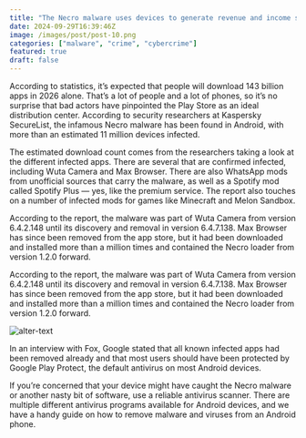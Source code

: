 ```yaml
---
title: "The Necro malware uses devices to generate revenue and income streams for the attacker."
date: 2024-09-29T16:39:46Z
image: /images/post/post-10.png
categories: ["malware", "crime", "cybercrime"]
featured: true
draft: false
---
```


According to statistics, it’s expected that people will download 143 billion apps in 2026 alone. That’s a lot of people and a lot of phones, so it’s no surprise that bad actors have pinpointed the Play Store as an ideal distribution center. According to security researchers at Kaspersky SecureList, the infamous Necro malware has been found in Android, with more than an estimated 11 million devices infected.

The estimated download count comes from the researchers taking a look at the different infected apps. There are several that are confirmed infected, including Wuta Camera and Max Browser. There are also WhatsApp mods from unofficial sources that carry the malware, as well as a Spotify mod called Spotify Plus — yes, like the premium service. The report also touches on a number of infected mods for games like Minecraft and Melon Sandbox.

According to the report, the malware was part of Wuta Camera from version 6.4.2.148 until its discovery and removal in version 6.4.7.138. Max Browser has since been removed from the app store, but it had been downloaded and installed more than a million times and contained the Necro loader from version 1.2.0 forward.

According to the report, the malware was part of Wuta Camera from version 6.4.2.148 until its discovery and removal in version 6.4.7.138. Max Browser has since been removed from the app store, but it had been downloaded and installed more than a million times and contained the Necro loader from version 1.2.0 forward.

![alter-text](/images/post/post-10.png)

In an interview with Fox, Google stated that all known infected apps had been removed already and that most users should have been protected by Google Play Protect, the default antivirus on most Android devices.

If you’re concerned that your device might have caught the Necro malware or another nasty bit of software, use a reliable antivirus scanner. There are multiple different antivirus programs available for Android devices, and we have a handy guide on how to remove malware and viruses from an Android phone.
